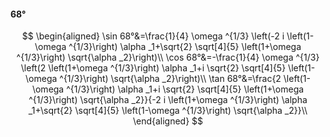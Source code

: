 #### 68°

$$
\begin{aligned}
\sin 68°&=\frac{1}{4} \omega ^{1/3} \left(-2 i \left(1-\omega ^{1/3}\right) \alpha _1+\sqrt{2} \sqrt[4]{5} \left(1+\omega ^{1/3}\right) \sqrt{\alpha _2}\right)\\
\cos 68°&=-\frac{1}{4} \omega ^{1/3} \left(2 \left(1+\omega ^{1/3}\right) \alpha _1+i \sqrt{2} \sqrt[4]{5} \left(1-\omega ^{1/3}\right) \sqrt{\alpha _2}\right)\\
\tan 68°&=\frac{2 \left(1-\omega ^{1/3}\right) \alpha _1+i \sqrt{2} \sqrt[4]{5} \left(1+\omega ^{1/3}\right) \sqrt{\alpha _2}}{-2 i \left(1+\omega ^{1/3}\right)
\alpha _1+\sqrt{2} \sqrt[4]{5} \left(1-\omega ^{1/3}\right) \sqrt{\alpha _2}}\\
\end{aligned}
$$

